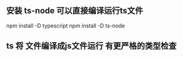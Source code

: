 ## 安装 ts-node 可以直接编译运行ts文件
npm install -D typescript
npm install -D ts-node
## ts 将 文件编译成js文件运行  有更严格的类型检查